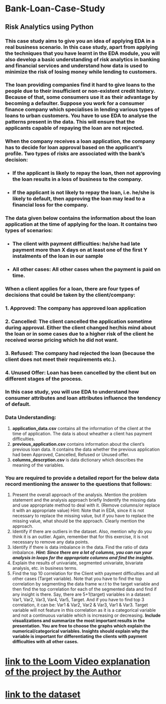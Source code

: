 # Bank-Loan-Case-Study
## Risk Analytics using Python

### This case study aims to give you an idea of applying EDA in a real business scenario. In this case study, apart from applying the techniques that you have learnt in the EDA module, you will also develop a basic understanding of risk analytics in banking and financial services and understand how data is used to minimize the risk of losing money while lending to customers.

### The loan providing companies find it hard to give loans to the people due to their insufficient or non-existent credit history. Because of that, some consumers use it as their advantage by becoming a defaulter. Suppose you work for a consumer finance company which specialises in lending various types of loans to urban customers. You have to use EDA to analyse the patterns present in the data. This will ensure that the applicants capable of repaying the loan are not rejected.

### When the company receives a loan application, the company has to decide for loan approval based on the applicant’s profile. Two types of risks are associated with the bank’s decision:
  - ### If the applicant is likely to repay the loan, then not approving the loan results in a loss of business to the company.
  - ### If the applicant is not likely to repay the loan, i.e. he/she is likely to default, then approving the loan may lead to a financial loss for the company.
  
### The data given below contains the information about the loan application at the time of applying for the loan. It contains two types of scenarios:

  - ### The client with payment difficulties: he/she had late payment more than X days on at least one of the first Y instalments of the loan in our sample
  - ### All other cases: All other cases when the payment is paid on time.
  
### When a client applies for a loan, there are four types of decisions that could be taken by the client/company:

### 1. Approved: The company has approved loan application
### 2. Cancelled: The client cancelled the application sometime during approval. Either the client changed her/his mind about the loan or in some cases due to a higher risk of the client he received worse pricing which he did not want.
### 3. Refused: The company had rejected the loan (because the client does not meet their requirements etc.).
### 4. Unused Offer: Loan has been cancelled by the client but on different stages of the process.

### In this case study, you will use EDA to understand how consumer attributes and loan attributes influence the tendency of default.

### Data Understanding:
1. **application_data.csv** contains all the information of the client at the time of application.
The data is about wheather a client has payment difficulties.
2. **previous_application.csv** contains information about the client’s previous loan data. It contains the data whether the previous application had been Approved, Cancelled, Refused or Unused offer.
3. **columns_descrption.csv** is data dictionary which describes the meaning of the variables.

### You are required to provide a detailed report for the below data record mentioning the answer to the questions that follows:

1. Present the overall approach of the analysis. Mention the problem statement and the analysis approach briefly
Indentify the missing data and use appropriate method to deal with it. (Remove columns/or replace it with an appropriate value)
Hint: Note that in EDA, since it is not necessary to replace the missing value, but if you have to replace the missing value, what should be the approach. Clearly mention the approach.
2. Identify if there are outliers in the dataset. Also, mention why do you think it is an outlier. Again, remember that for this exercise, it is not necessary to remove any data points.
3. Identify if there is data imbalance in the data. Find the ratio of data imbalance.
    ***Hint: Since there are a lot of columns, you can run your analysis in loops for the appropriate columns and find the insights.***
4. Explain the results of univariate, segmented univariate, bivariate analysis, etc. in business terms.
5. Find the top 10 correlation for the Client with payment difficulties and all other cases (Target variable). Note that you have to find the top correlation by segmenting the data frame w.r.t to the target variable and then find the top correlation for each of the segmented data and find if any insight is there. Say, there are 5+1(target) variables in a dataset: Var1, Var2, Var3, Var4, Var5, Target. And if you have to find top 3 correlation, it can be: Var1 & Var2, Var2 & Var3, Var1 & Var3. Target variable will not feature in this correlation as it is a categorical variable and not a continuous variable which is increasing or decreasing.
**Include visualizations and summarize the most important results in the presentation. You are free to choose the graphs which explain the numerical/categorical variables. Insights should explain why the variable is important for differentiating the clients with payment difficulties with all other cases.**

# [link to the Loom Video explanation of the project by the Author](https://www.loom.com/share/e92fda945cd84b78b47dc96e5ccdbfbf)
# [link to the dataset](https://drive.google.com/drive/folders/1Mcvc5tJGvgJK8UetCtY1VnMYoVOMzaAe?usp=sharing)
